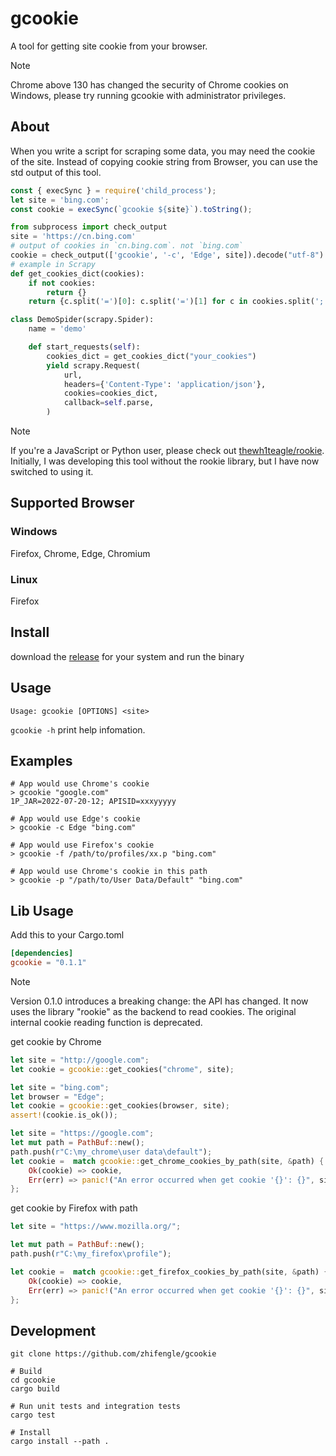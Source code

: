 # gcookie

A tool for getting site cookie from your browser.

> [!note]  
> Chrome above 130 has changed the security of Chrome cookies on Windows, please try running gcookie with administrator privileges.

## About

When you write a script for scraping some data, you may need the cookie of the site.
Instead of copying cookie string from Browser, you can use the std output of this tool.

```javascript
const { execSync } = require('child_process');
let site = 'bing.com';
const cookie = execSync(`gcookie ${site}`).toString();
```

```python
from subprocess import check_output
site = 'https://cn.bing.com'
# output of cookies in `cn.bing.com`. not `bing.com`
cookie = check_output(['gcookie', '-c', 'Edge', site]).decode("utf-8")
# example in Scrapy
def get_cookies_dict(cookies):
    if not cookies:
        return {}
    return {c.split('=')[0]: c.split('=')[1] for c in cookies.split('; ')}

class DemoSpider(scrapy.Spider):
    name = 'demo'

    def start_requests(self):
        cookies_dict = get_cookies_dict("your_cookies")
        yield scrapy.Request(
            url,
            headers={'Content-Type': 'application/json'},
            cookies=cookies_dict,
            callback=self.parse,
        )
```

> [!note]  
> If you're a JavaScript or Python user, please check out [thewh1teagle/rookie](https://github.com/thewh1teagle/rookie).
> Initially, I was developing this tool without the rookie library, but I have now switched to using it.

## Supported Browser

### Windows

Firefox, Chrome, Edge, Chromium

### Linux

Firefox

## Install

download the [release](https://github.com/zhifengle/gcookie/releases) for your system and run the binary

## Usage

```text
Usage: gcookie [OPTIONS] <site>

```

`gcookie -h` print help infomation.

## Examples

```shell
# App would use Chrome's cookie
> gcookie "google.com"
1P_JAR=2022-07-20-12; APISID=xxxyyyyy

# App would use Edge's cookie
> gcookie -c Edge "bing.com"

# App would use Firefox's cookie
> gcookie -f /path/to/profiles/xx.p "bing.com"

# App would use Chrome's cookie in this path
> gcookie -p "/path/to/User Data/Default" "bing.com"
```

## Lib Usage

Add this to your Cargo.toml

```toml
[dependencies]
gcookie = "0.1.1"
```

> [!note]  
> Version 0.1.0 introduces a breaking change: the API has changed.
> It now uses the library "rookie" as the backend to read cookies.
> The original internal cookie reading function is deprecated.

get cookie by Chrome

```rust
let site = "http://google.com";
let cookie = gcookie::get_cookies("chrome", site);

let site = "bing.com";
let browser = "Edge";
let cookie = gcookie::get_cookies(browser, site);
assert!(cookie.is_ok());

let site = "https://google.com";
let mut path = PathBuf::new();
path.push(r"C:\my_chrome\user data\default");
let cookie =  match gcookie::get_chrome_cookies_by_path(site, &path) {
    Ok(cookie) => cookie,
    Err(err) => panic!("An error occurred when get cookie '{}': {}", site, err),
};
```

get cookie by Firefox with path

```rust
let site = "https://www.mozilla.org/";

let mut path = PathBuf::new();
path.push(r"C:\my_firefox\profile");

let cookie =  match gcookie::get_firefox_cookies_by_path(site, &path) {
    Ok(cookie) => cookie,
    Err(err) => panic!("An error occurred when get cookie '{}': {}", site, err),
};
```

## Development

```shell
git clone https://github.com/zhifengle/gcookie

# Build
cd gcookie
cargo build

# Run unit tests and integration tests
cargo test

# Install
cargo install --path .
```
